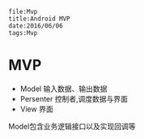 ```
file:Mvp
title:Android MVP
date:2016/06/06
tags:Mvp
```
# MVP
* Model 输入数据、输出数据
* Persenter 控制者,调度数据与界面
* View 界面

Model包含业务逻辑接口以及实现回调等
